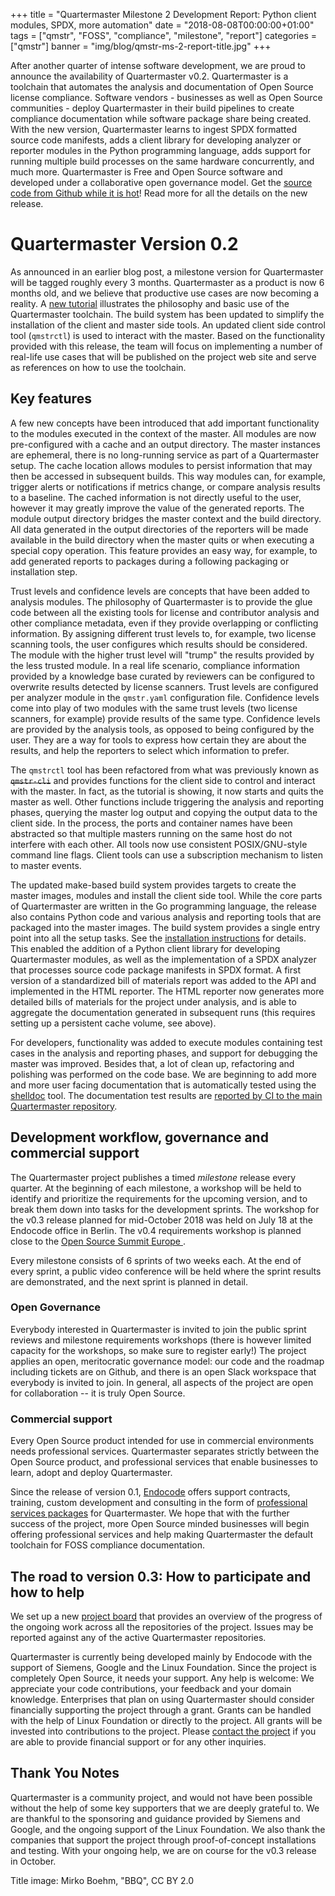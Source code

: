 +++
title = "Quartermaster Milestone 2 Development Report: Python client modules, SPDX, more automation"
date = "2018-08-08T00:00:00+01:00"
tags = ["qmstr", "FOSS", "compliance", "milestone", "report"]
categories = ["qmstr"]
banner = "img/blog/qmstr-ms-2-report-title.jpg"
+++

After another quarter of intense software development, we are proud to
announce the availability of Quartermaster v0.2. Quartermaster is a
toolchain that automates the analysis and documentation of Open Source
license compliance. Software vendors - businesses as well as Open
Source communities - deploy Quartermaster in their build pipelines to
create compliance documentation while software package share being
created. With the new version, Quartermaster learns to ingest SPDX
formatted source code manifests, adds a client library for developing
analyzer or reporter modules in the Python programming
language, adds support for running multiple build processes on the
same hardware concurrently, and much more. Quartermaster is Free and
Open Source software and developed under a collaborative open
governance model. Get the [source code from Github while it is
hot](https://github.com/QMSTR/qmstr/releases/tag/v0.2)! Read more for
all the details on the new release.
<!--more-->

# Quartermaster Version 0.2

As announced in an earlier blog post, a milestone version for
Quartermaster will be tagged roughly every 3 months. Quartermaster as a
product is now 6 months old, and we believe that productive use cases
are now becoming a reality. A [new
tutorial](https://github.com/QMSTR/qmstr/blob/master/doc/Getting-Started.md)
illustrates the philosophy and basic use of the Quartermaster
toolchain. The build system has been updated to simplify the
installation of the client and master side tools. An updated client
side control tool (`qmstrctl`) is used to
interact with the master. Based on the functionality provided with
this release, the team will focus on implementing a number of
real-life use cases that will be published on the project web site and
serve as references on how to use the toolchain.

## Key features

A few new concepts have been introduced that add important
functionality to the modules executed in the context of the
master. All modules are now pre-configured with a cache and an output
directory. The master instances are ephemeral, there is no
long-running service as part of a Quartermaster setup. The cache
location allows modules to persist information that may then be
accessed in subsequent builds. This way modules can, for example,
trigger alerts or notifications if metrics change, or compare analysis
results to a baseline. The cached information is not directly useful
to the user, however it may greatly improve the value of the generated
reports. The module output directory bridges the master context and
the build directory. All data generated in the output directories of
the reporters will be made available in the build directory when the
master quits or when executing a special copy operation. This feature
provides an easy way, for example, to add generated reports to
packages during a following packaging or installation step.

Trust levels and confidence levels are concepts that have been added
to analysis modules. The philosophy of Quartermaster is to provide the
glue code between all the existing tools for license and contributor
analysis and other compliance metadata, even if they provide
overlapping or conflicting information. By assigning different trust
levels to, for example, two license scanning tools, the user
configures which results should be considered. The module with the
higher trust level will "trump" the results provided by the less
trusted module. In a real life scenario, compliance information
provided by a knowledge base curated by reviewers can be configured to
overwrite results detected by license scanners. Trust levels are
configured per analyzer module in the `qmstr.yaml` configuration
file. Confidence levels come into play of two modules with the same
trust levels (two license scanners, for example) provide results of
the same type. Confidence levels are provided by the analysis tools,
as opposed to being configured by the user. They are a way for tools
to express how certain they are about the results, and help the
reporters to select which information to prefer.

The `qmstrctl` tool has been refactored from what was previously
known as ~~`qmstr-cli`~~ and provides functions for the client side to
control and interact with the master. In fact, as the tutorial is
showing, it now starts and quits the master as well. Other functions
include triggering the analysis and reporting phases, querying the
master log output and copying the output data to the client side. In
the process, the ports and container names have been abstracted so
that multiple masters running on the same host do not interfere with
each other. All tools now use consistent POSIX/GNU-style command
line flags. Client tools can use a subscription mechanism to listen to
master events.


The updated make-based build system provides targets to create the
master images, modules and install the client side tool. While the
core parts of Quartermaster are written in the Go programming
language, the release also contains Python code and various analysis
and reporting tools that are packaged into the master images. The
build system provides a single entry point into all the setup
tasks. See the [installation
instructions](https://github.com/QMSTR/qmstr/blob/master/doc/Installation.md)
for details. This enabled the addition of a Python client library for
developing Quartermaster modules, as well as the implementation of a
SPDX analyzer that processes source code package manifests in SPDX
format. A first version of a standardized bill of materials report was
added to the API and implemented in the HTML reporter. The HTML
reporter now generates more detailed bills of materials for the project
under analysis, and is able to aggregate the documentation generated
in subsequent runs (this requires setting up a persistent cache
volume, see above).

For developers, functionality was added to execute modules containing
test cases in the analysis and reporting phases, and support for
debugging the master was improved. Besides that, a lot of clean up,
refactoring and polishing was performed on the code base. We are
beginning to add more and more user facing documentation that is
automatically tested using the
[shelldoc](https://github.com/endocode/shelldoc) tool. The
documentation test results are [reported by CI to the main
Quartermaster
repository](https://github.com/QMSTR/qmstr#continuous-integration-status).

## Development workflow, governance and commercial support

The Quartermaster project publishes a timed _milestone_ release every
quarter. At the beginning of each milestone, a workshop will be held
to identify and prioritize the requirements for the upcoming version,
and to break them down into tasks for the development sprints. The
workshop for the v0.3 release planned for mid-October 2018 was held on
July 18 at the Endocode office in Berlin. The v0.4 requirements
workshop is planned close to the [Open Source Summit Europe
](https://events.linuxfoundation.org/events/open-source-summit-europe-2018/).

Every milestone consists of 6 sprints of two weeks each. At the end of
every sprint, a public video conference will be held where the sprint
results are demonstrated, and the next sprint is planned in
detail.

### Open Governance

Everybody interested in Quartermaster is invited to join the public
sprint reviews and milestone requirements workshops (there is however
limited capacity for the workshops, so make sure to register early!)
The project applies an open, meritocratic governance model: our code
and the roadmap including tickets are on Github, and there is an open
Slack workspace that everybody is invited to join. In general, all
aspects of the project are open for collaboration -- it is truly Open
Source.

### Commercial support

Every Open Source product intended for use in commercial environments
needs professional services. Quartermaster separates strictly between
the Open Source product, and professional services that enable
businesses to learn, adopt and deploy Quartermaster.

Since the release of version 0.1, [Endocode](https://endocode.com/)
offers support contracts, training, custom development and consulting
in the form of [professional services
packages](https://endocode.com/qmstr/) for Quartermaster. We hope that
with the further success of the project, more Open Source minded
businesses will begin offering professional services and help making
Quartermaster the default toolchain for FOSS compliance documentation.

## The road to version 0.3: How to participate and how to help

We set up a new [project
board](https://github.com/orgs/QMSTR/projects/1) that provides an
overview of the progress of the ongoing work across all the
repositories of the project. Issues may be reported against any of the
active Quartermaster repositories.

Quartermaster is currently being developed mainly by Endocode with the
support of Siemens, Google and the Linux Foundation. Since the project
is completely Open Source, it needs your support. Any help is welcome:
We appreciate your code contributions, your feedback and your domain
knowledge. Enterprises that plan on using Quartermaster should
consider financially supporting the project through a grant. Grants
can be handled with the help of Linux Foundation or directly to the
project. All grants will be invested into contributions to the
project. Please [contact the project](/contact/) if you are able to provide
financial support or for any other inquiries.

## Thank You Notes

Quartermaster is a community project, and would not have been possible
without the help of some key supporters that we are deeply grateful
to. We are thankful to the sponsoring and guidance provided by Siemens
and Google, and the ongoing support of the Linux Foundation. We also
thank the companies that support the project through proof-of-concept
installations and testing. With your ongoing help, we are on course
for the v0.3 release in October.

Title image: Mirko Boehm, "BBQ", CC BY 2.0

